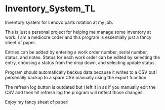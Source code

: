 # Inventory_System_TL
Inventory system for Lenovo parts rotation at my job. 


This is just a personal project for helping me manage some inventory at work. I am a mediocre coder and this program is essentially just a fancy sheet of paper. 

Entries can be added by entering a work order number, serial number, status, and notes. 
Status for each work order can be edited by selecting the entry, choosing a status from the drop down, and selecting update status. 

Program should automatically backup data because it writes to a CSV but I personally backup to a spare CSV manually using the export function.

The refresh log button is outdated but I left it in as if you manually edit the CSV and then hit refresh log the program will reflect those changes.

Enjoy my fancy sheet of paper!
